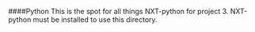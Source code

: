 ####Python
This is the spot for all things NXT-python for project 3.
NXT-python must be installed to use this directory.

